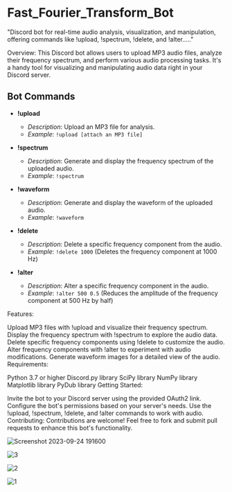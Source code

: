 # Fast_Fourier_Transform_Bot
"Discord bot for real-time audio analysis, visualization, and manipulation, offering commands like !upload, !spectrum, !delete, and !alter....."

Overview:
This Discord bot allows users to upload MP3 audio files, analyze their frequency spectrum, and perform various audio processing tasks. It's a handy tool for visualizing and manipulating audio data right in your Discord server.

## Bot Commands

- **!upload**
  - *Description*: Upload an MP3 file for analysis.
  - *Example*: `!upload [attach an MP3 file]`

- **!spectrum**
  - *Description*: Generate and display the frequency spectrum of the uploaded audio.
  - *Example*: `!spectrum`

- **!waveform**
  - *Description*: Generate and display the waveform of the uploaded audio.
  - *Example*: `!waveform`

- **!delete**
  - *Description*: Delete a specific frequency component from the audio.
  - *Example*: `!delete 1000` (Deletes the frequency component at 1000 Hz)

- **!alter**
  - *Description*: Alter a specific frequency component in the audio.
  - *Example*: `!alter 500 0.5` (Reduces the amplitude of the frequency component at 500 Hz by half)

Features:

Upload MP3 files with !upload and visualize their frequency spectrum.
Display the frequency spectrum with !spectrum to explore the audio data.
Delete specific frequency components using !delete to customize the audio.
Alter frequency components with !alter to experiment with audio modifications.
Generate waveform images for a detailed view of the audio.
Requirements:

Python 3.7 or higher
Discord.py library
SciPy library
NumPy library
Matplotlib library
PyDub library
Getting Started:

Invite the bot to your Discord server using the provided OAuth2 link.
Configure the bot's permissions based on your server's needs.
Use the !upload, !spectrum, !delete, and !alter commands to work with audio.
Contributing:
Contributions are welcome! Feel free to fork and submit pull requests to enhance this bot's functionality.

![Screenshot 2023-09-24 191600](https://github.com/biohacker0/Fast_Fourier_Transform_Bot/assets/50107470/7c2f3398-af51-4409-99bf-db906f37f78f)

![3](https://github.com/biohacker0/Fast_Fourier_Transform_Bot/assets/50107470/7dd7a3ce-890f-4dad-854d-6381d785af0c)

![2](https://github.com/biohacker0/Fast_Fourier_Transform_Bot/assets/50107470/d0bfc23a-ba92-489d-9006-49d252c944fa)

![1](https://github.com/biohacker0/Fast_Fourier_Transform_Bot/assets/50107470/f79ccb0e-b0e9-44bc-b6ea-fd178f70a563)

